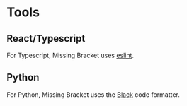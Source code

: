 # Tools

## React/Typescript

For Typescript, Missing Bracket uses [eslint](https://eslint.org/).

## Python

For Python, Missing Bracket uses the [Black](https://black.readthedocs.io/en/stable/)
code formatter. 
